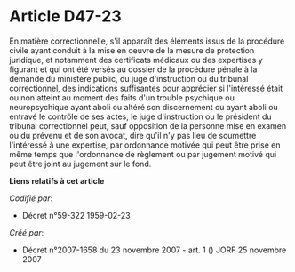 # Article D47-23

En matière correctionnelle, s'il apparaît des éléments issus de la procédure civile ayant conduit à la mise en oeuvre de la
mesure de protection juridique, et notamment des certificats médicaux ou des expertises y figurant et qui ont été versés au
dossier de la procédure pénale à la demande du ministère public, du juge d'instruction ou du tribunal correctionnel, des
indications suffisantes pour apprécier si l'intéressé était ou non atteint au moment des faits d'un trouble psychique ou
neuropsychique ayant aboli ou altéré son discernement ou ayant aboli ou entravé le contrôle de ses actes, le juge
d'instruction ou le président du tribunal correctionnel peut, sauf opposition de la personne mise en examen ou du prévenu et
de son avocat, dire qu'il n'y pas lieu de soumettre l'intéressé à une expertise, par ordonnance motivée qui peut être prise
en même temps que l'ordonnance de règlement ou par jugement motivé qui peut être joint au jugement sur le fond.

**Liens relatifs à cet article**

_Codifié par_:

  - Décret n°59-322 1959-02-23

_Créé par_:

  - Décret n°2007-1658 du 23 novembre 2007 - art. 1 () JORF 25 novembre 2007
